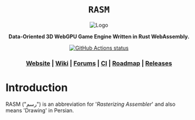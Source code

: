 <div align="center">

  <h1><code>RASM</code></h1>

<img src="" alt="Logo">

  <p>
    <strong>Data-Oriented 3D WebGPU Game Engine Written in Rust WebAssembly.</strong>
  </p>

  <p>
    <a href="https://github.com/VioletVillain/RASM/actions"><img alt="GitHub Actions status" src="https://github.com/VioletVillain/RASM/workflows/RASM/badge.svg"></a>
  </p>

  <h3>
	<a href="https://VioletVillain.github.io/RASM/">Website</a>
	  <span> | </span>
    <a href="https://github.com/VioletVillain/RASM/wiki">Wiki</a>
    <span> | </span>
    <a href="https://github.com/VioletVillain/RASM/issues">Forums</a>
    <span> | </span>
    <a href="https://github.com/VioletVillain/RASM/actions">CI</a>
    <span> | </span>
    <a href="https://github.com/VioletVillain/RASM/projects">Roadmap</a>
    <span> | </span>
    <a href="https://github.com/VioletVillain/RASM/releases">Releases</a>
  </h3>
</div>

#  Introduction

RASM ("رسم") is an abbreviation for '*Rasterizing Assembler*' and also means 'Drawing' in Persian.
